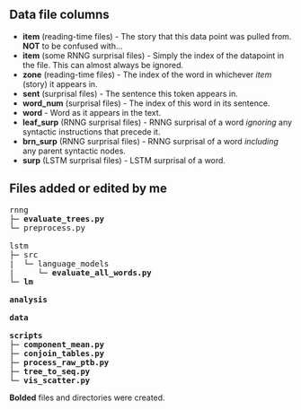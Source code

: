 ## Data file columns

* **item** (reading-time files) - The story that this data point was pulled from. **NOT** to be confused with...
* **item** (some RNNG surprisal files) - Simply the index of the datapoint in the file. This can almost always be ignored.
* **zone** (reading-time files) - The index of the word in whichever *item* (story) it appears in.
* **sent** (surprisal files) - The sentence this token appears in.
* **word_num** (surprisal files) - The index of this word in its sentence.
* **word** - Word as it appears in the text.
* **leaf_surp** (RNNG surprisal files) - RNNG surprisal of a word *ignoring* any syntactic instructions that precede it.
* **brn_surp** (RNNG surprisal files) - RNNG surprisal of a word *including* any parent syntactic nodes.
* **surp** (LSTM surprisal files) - LSTM surprisal of a word.

## Files added or edited by me

<pre>
rnng
├─ <b>evaluate_trees.py</b>
└─ preprocess.py

lstm
├─ src
|  └─ language_models
|     └─ <b>evaluate_all_words.py</b>
└─ <b>lm</b>

<b>analysis</b>

<b>data</b>

<b>scripts</b>
├─ <b>component_mean.py</b>
├─ <b>conjoin_tables.py</b>
├─ <b>process_raw_ptb.py</b>
├─ <b>tree_to_seq.py</b>
└─ <b>vis_scatter.py</b>
</pre>

**Bolded** files and directories were created.